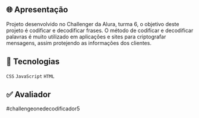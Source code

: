 ## 🌐 Apresentação
Projeto desenvolvido no Challenger da Alura, turma 6, o objetivo deste projeto
é codificar e decodificar frases. O método de codificar e decodificar palavras é muito utilizado em aplicações e sites para criptografar 
mensagens, assim protejendo as informações dos clientes.

## 🚀 Tecnologias
`CSS` `JavaScript` `HTML`

## ✅ Avaliador
#challengeonedecodificador5

